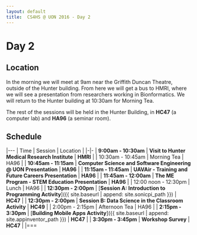 ```yaml
---
layout: default
title:  CS4HS @ UON 2016 - Day 2
---
```


# Day 2

## Location

In the morning we will meet at 9am near the Griffith Duncan Theatre, outside of the Hunter building.
From here we will get a bus to HMRI, where we will see a presentation from researchers working in Bionformatics.
We will return to the Hunter building at 10:30am for Morning Tea.

The rest of the sessions will be held in the Hunter Building, in **HC47** (a computer lab) and **HA96** (a seminar room).

## Schedule

|---
| Time | Session | Location |
|-|-
| **9:00am - 10:30am** | **Visit to Hunter Medical Research Institute** | **HMRI** |
| 10:30am - 10:45am | Morning Tea | HA96 |
| **10:45am - 11:15am** | **Computer Science and Software Engineering @ UON Presentation** | **HA96** | 
| **11:15am - 11:45am** | **UAVAir - Training and Future Careers Presentation** | **HA96** | 
| **11:45am - 12:00am** | **The ME Program - STEM Education Presentation** | **HA96** | 
| 12:00 noon - 12:30pm | Lunch | HA96 |
| **12:30pm - 2:00pm** | [**Session A: Introduction to Programming Activity**]({{ site.baseurl | append: site.sonicpi_path }}) | **HC47**  | 
| **12:30pm - 2:00pm** | **Session B: Data Science in the Classroom Activity** | **HC49**  | 
| 2:00pm - 2:15pm | Afternoon Tea | HA96 |
| **2:15pm - 3:30pm** | [**Building Mobile Apps Activity**]({{ site.baseurl | append: site.appinventor_path }}) | **HC47** |
| **3:30pm - 3:45pm** | **Workshop Survey** | **HC47** |
|===
